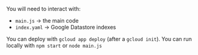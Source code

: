 You will need to interact with:

  * `main.js` -> the main code
  * `index.yaml` -> Google Datastore indexes

You can deploy with `gcloud app deploy` (after a `gcloud init`).
You can run locally with `npm start` or `node main.js`

